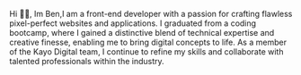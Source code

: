 Hi 👋🏻, Im Ben,I am a front-end developer with a passion for crafting flawless pixel-perfect websites and applications. I graduated from a coding bootcamp, where I gained a distinctive blend of technical expertise and creative finesse, enabling me to bring digital concepts to life. As a member of the Kayo Digital team, I continue to refine my skills and collaborate with talented professionals within the industry.



